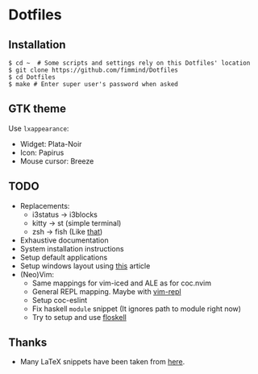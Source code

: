 # Dotfiles
## Installation
```shell
$ cd ~  # Some scripts and settings rely on this Dotfiles' location
$ git clone https://github.com/fimmind/Dotfiles
$ cd Dotfiles
$ make # Enter super user's password when asked
```

## GTK theme
Use `lxappearance`:
* Widget: Plata-Noir
* Icon: Papirus
* Mouse cursor: Breeze

## TODO
* Replacements:
  * i3status -> i3blocks
  * kitty -> st (simple terminal)
  * zsh -> fish (Like [that](https://www.youtube.com/watch?v=ux1SP9B5lSQ))
* Exhaustive documentation
* System installation instructions
* Setup default applications
* Setup windows layout using [this](https://i3wm.org/docs/layout-saving.html) article
* (Neo)Vim:
  * Same mappings for vim-iced and ALE as for coc.nvim
  * General REPL mapping. Maybe with [vim-repl](https://github.com/sillybun/vim-repl)
  * Setup coc-eslint
  * Fix haskell `module` snippet (It ignores path to module right now)
  * Try to setup and use [floskell](https://github.com/ennocramer/floskell)

## Thanks
* Many LaTeX snippets have been taken from [here](https://github.com/gillescastel/latex-snippets).
